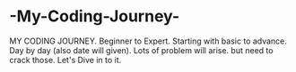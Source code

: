 # -My-Coding-Journey-
MY CODING JOURNEY. Beginner to Expert. Starting with basic to advance. Day by day (also date will given). Lots of problem will arise. but need to crack those. Let's Dive in to it. 
